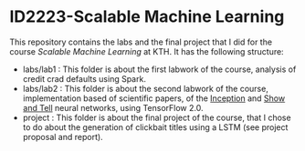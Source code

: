 # ID2223-Scalable Machine Learning

This repository contains the labs and the final project that I did for the course *Scalable Machine Learning* at KTH.
It has the following structure:

* labs/lab1 : This folder is about the first labwork of the course, analysis of credit crad defaults using Spark.
* labs/lab2 : This folder is about the second labwork of the course, implementation based of scientific papers, of the [Inception](https://arxiv.org/pdf/1409.4842.pdf) and [Show and Tell](https://arxiv.org/pdf/1411.4555.pdf) neural networks, using TensorFlow 2.0.
* project : This folder is about the final project of the course, that I chose to do about the generation of clickbait titles using a LSTM (see project proposal and report).

